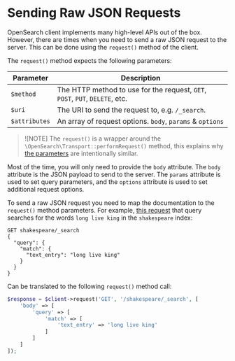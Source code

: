 # Sending Raw JSON Requests

OpenSearch client implements many high-level APIs out of the box. However, there are times when you need to send a raw
JSON request to the server. This can be done using the `request()` method of the client.

The `request()` method expects the following parameters:

| Parameter     | Description                                                                  |
| ------------- | ---------------------------------------------------------------------------- |
| `$method`     | The HTTP method to use for the request, `GET`, `POST`, `PUT`, `DELETE`, etc. |
| `$uri`        | The URI to send the request to, e.g. `/_search`.                             |
| `$attributes` | An array of request options. `body`, `params` & `options`                    |

> ![NOTE]
> The `request()` is a wrapper around the `\OpenSearch\Transport::performRequest()` method, this explains why [the
> parameters](https://github.com/opensearch-project/opensearch-php/blob/bf9b9815e9636196295432baa9c0368bc2efadd8/src/OpenSearch/Transport.php#L99)
> are intentionally similar.

Most of the time, you will only need to provide the `body` attribute. The `body` attribute is the JSON payload to send
to the server. The `params` attribute is used to set query parameters, and the `options` attribute is used to set
additional request options.

To send a raw JSON request you need to map the documentation to the `request()` method parameters. For example, [this
request](https://opensearch.org/docs/2.12/search-plugins/keyword-search/#example) that query searches for the
words `long live king` in the `shakespeare` index:

```
GET shakespeare/_search
{
  "query": {
    "match": {
      "text_entry": "long live king"
    }
  }
}
```

Can be translated to the following `request()` method call:

```php
$response = $client->request('GET', '/shakespeare/_search', [
    'body' => [
        'query' => [
            'match' => [
                'text_entry' => 'long live king'
            ]
        ]
    ]
]);
```
